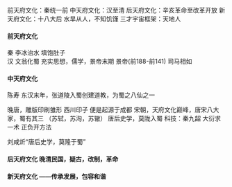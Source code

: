 前天府文化：秦统一前
中天府文化：汉至清
后天府文化：辛亥革命至改革开放
新天府文化：十八大后
水旱从人，不知饥馑
三才宇宙框架：天地人

#### 前天府文化

秦  李冰治水 填饱肚子    
汉 文翁化蜀 充实思想，儒学，景帝末期 景帝(前188-前141)
司马相如

#### 中天府文化

陈寿
东汉末年，张道陵入蜀创建道教，为蜀之八仙之一

晚唐，雕版印刷雏形 西川印子 便是起源于成都
宋朝，天府文化巅峰，唐宋八大家，蜀有其三 （苏轼，苏洵，苏辙）
唐后史学，莫陇入蜀
科技：秦九韶  大衍求一术 正负开方法

刘咸炘“唐后史学，莫隆于蜀”



#### 后天府文化 晚清民国，疑古，改制，革命



#### 新天府文化 ——传承发展，包容和谐



